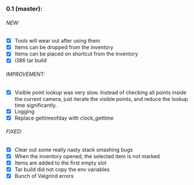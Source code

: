 ### 0.1 (master):

###### NEW:
* [x] Tools will wear out after using them
* [x] Items can be dropped from the inventory
* [x] Items can be placed on shortcut from the inventory
* [x] i386 tar build

###### IMPROVEMENT:
* [x] Visible point lookup was very slow. Instead of checking all points inside the current camera, just iterate the visible points,
and reduce the lookup time significantly.
* [x] Logging
* [x] Replace gettimeofday with clock_gettime

###### FIXED:
* [x] Clear out some really nasty stack smashing bugs
* [x] When the inventory opened, the selected item is not marked
* [x] Items are added to the first empty slot
* [x] Tar build did not copy the env variables
* [x] Bunch of Valgrind errors
